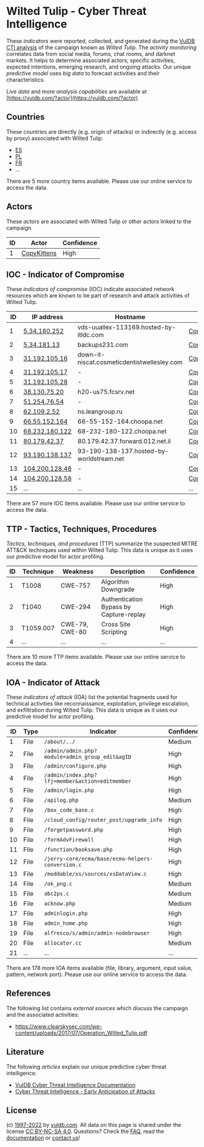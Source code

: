 # Wilted Tulip - Cyber Threat Intelligence

These _indicators_ were reported, collected, and generated during the [VulDB CTI analysis](https://vuldb.com/?kb.cti) of the campaign known as _Wilted Tulip_. The _activity monitoring_ correlates data from social media, forums, chat rooms, and darknet markets. It helps to determine associated actors, specific activities, expected intentions, emerging research, and ongoing attacks. Our unique _predictive model_ uses _big data_ to forecast activities and their characteristics.

_Live data_ and more _analysis capabilities_ are available at [https://vuldb.com/?actor](https://vuldb.com/?actor)

## Countries

These _countries_ are directly (e.g. origin of attacks) or indirectly (e.g. access by proxy) associated with Wilted Tulip:

* [ES](https://vuldb.com/?country.es)
* [PL](https://vuldb.com/?country.pl)
* [FR](https://vuldb.com/?country.fr)
* ...

There are 5 more country items available. Please use our online service to access the data.

## Actors

These _actors_ are associated with Wilted Tulip or other actors linked to the campaign.

ID | Actor | Confidence
-- | ----- | ----------
1 | [CopyKittens](https://vuldb.com/?actor.copykittens) | High

## IOC - Indicator of Compromise

These _indicators of compromise_ (IOC) indicate associated network resources which are known to be part of research and attack activities of Wilted Tulip.

ID | IP address | Hostname | Actor | Confidence
-- | ---------- | -------- | ----- | ----------
1 | [5.34.180.252](https://vuldb.com/?ip.5.34.180.252) | vds-uuallex-113169.hosted-by-itldc.com | [CopyKittens](https://vuldb.com/?actor.copykittens) | High
2 | [5.34.181.13](https://vuldb.com/?ip.5.34.181.13) | backups231.com | [CopyKittens](https://vuldb.com/?actor.copykittens) | High
3 | [31.192.105.16](https://vuldb.com/?ip.31.192.105.16) | down-it-niscat.cosmeticdentistwellesley.com | [CopyKittens](https://vuldb.com/?actor.copykittens) | High
4 | [31.192.105.17](https://vuldb.com/?ip.31.192.105.17) | - | [CopyKittens](https://vuldb.com/?actor.copykittens) | High
5 | [31.192.105.28](https://vuldb.com/?ip.31.192.105.28) | - | [CopyKittens](https://vuldb.com/?actor.copykittens) | High
6 | [38.130.75.20](https://vuldb.com/?ip.38.130.75.20) | h20-us75.fcsrv.net | [CopyKittens](https://vuldb.com/?actor.copykittens) | High
7 | [51.254.76.54](https://vuldb.com/?ip.51.254.76.54) | - | [CopyKittens](https://vuldb.com/?actor.copykittens) | High
8 | [62.109.2.52](https://vuldb.com/?ip.62.109.2.52) | ns.leangroup.ru | [CopyKittens](https://vuldb.com/?actor.copykittens) | High
9 | [66.55.152.164](https://vuldb.com/?ip.66.55.152.164) | 66-55-152-164.choopa.net | [CopyKittens](https://vuldb.com/?actor.copykittens) | High
10 | [68.232.180.122](https://vuldb.com/?ip.68.232.180.122) | 68-232-180-122.choopa.net | [CopyKittens](https://vuldb.com/?actor.copykittens) | High
11 | [80.179.42.37](https://vuldb.com/?ip.80.179.42.37) | 80.179.42.37.forward.012.net.il | [CopyKittens](https://vuldb.com/?actor.copykittens) | High
12 | [93.190.138.137](https://vuldb.com/?ip.93.190.138.137) | 93-190-138-137.hosted-by-worldstream.net | [CopyKittens](https://vuldb.com/?actor.copykittens) | High
13 | [104.200.128.48](https://vuldb.com/?ip.104.200.128.48) | - | [CopyKittens](https://vuldb.com/?actor.copykittens) | High
14 | [104.200.128.58](https://vuldb.com/?ip.104.200.128.58) | - | [CopyKittens](https://vuldb.com/?actor.copykittens) | High
15 | ... | ... | ... | ...

There are 57 more IOC items available. Please use our online service to access the data.

## TTP - Tactics, Techniques, Procedures

_Tactics, techniques, and procedures_ (TTP) summarize the suspected MITRE ATT&CK techniques used within Wilted Tulip. This data is unique as it uses our predictive model for actor profiling.

ID | Technique | Weakness | Description | Confidence
-- | --------- | -------- | ----------- | ----------
1 | T1008 | CWE-757 | Algorithm Downgrade | High
2 | T1040 | CWE-294 | Authentication Bypass by Capture-replay | High
3 | T1059.007 | CWE-79, CWE-80 | Cross Site Scripting | High
4 | ... | ... | ... | ...

There are 10 more TTP items available. Please use our online service to access the data.

## IOA - Indicator of Attack

These _indicators of attack_ (IOA) list the potential fragments used for technical activities like reconnaissance, exploitation, privilege escalation, and exfiltration during Wilted Tulip. This data is unique as it uses our predictive model for actor profiling.

ID | Type | Indicator | Confidence
-- | ---- | --------- | ----------
1 | File | `/about/../` | Medium
2 | File | `/admin/admin.php?module=admin_group_edit&agID` | High
3 | File | `/admin/configure.php` | High
4 | File | `/admin/index.php?lfj=member&action=editmember` | High
5 | File | `/admin/login.php` | High
6 | File | `/apilog.php` | Medium
7 | File | `/box_code_base.c` | High
8 | File | `/cloud_config/router_post/upgrade_info` | High
9 | File | `/forgetpassword.php` | High
10 | File | `/formAdvFirewall` | High
11 | File | `/function/booksave.php` | High
12 | File | `/jerry-core/ecma/base/ecma-helpers-conversion.c` | High
13 | File | `/moddable/xs/sources/xsDataView.c` | High
14 | File | `/ok_png.c` | Medium
15 | File | `abc2ps.c` | Medium
16 | File | `acknow.php` | Medium
17 | File | `adminlogin.php` | High
18 | File | `admin_home.php` | High
19 | File | `alfresco/s/admin/admin-nodebrowser` | High
20 | File | `allocator.cc` | Medium
21 | ... | ... | ...

There are 178 more IOA items available (file, library, argument, input value, pattern, network port). Please use our online service to access the data.

## References

The following list contains _external sources_ which discuss the campaign and the associated activities:

* https://www.clearskysec.com/wp-content/uploads/2017/07/Operation_Wilted_Tulip.pdf

## Literature

The following _articles_ explain our unique predictive cyber threat intelligence:

* [VulDB Cyber Threat Intelligence Documentation](https://vuldb.com/?kb.cti)
* [Cyber Threat Intelligence - Early Anticipation of Attacks](https://www.scip.ch/en/?labs.20201022)

## License

(c) [1997-2022](https://vuldb.com/?kb.changelog) by [vuldb.com](https://vuldb.com/?kb.about). All data on this page is shared under the license [CC BY-NC-SA 4.0](https://creativecommons.org/licenses/by-nc-sa/4.0/). Questions? Check the [FAQ](https://vuldb.com/?kb.faq), read the [documentation](https://vuldb.com/?kb) or [contact us](https://vuldb.com/?contact)!
